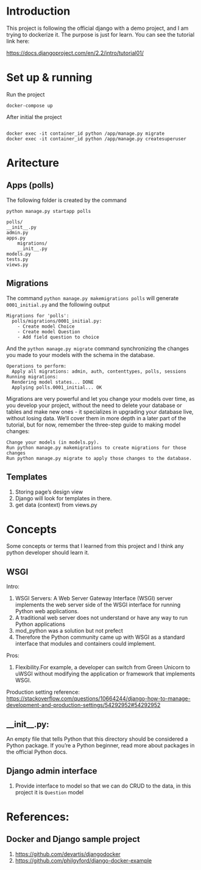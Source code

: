 # Introduction

This project is following the official django with a demo project, and I am trying to dockerize it.
The purpose is just for learn. You can see the tutorial link here:

https://docs.djangoproject.com/en/2.2/intro/tutorial01/

# Set up & running

Run the project

```
docker-compose up
```

After initial the project

```

docker exec -it container_id python /app/manage.py migrate
docker exec -it container_id python /app/manage.py createsuperuser
```

# Aritecture

## Apps (polls)

The following folder is created by the command

```
python manage.py startapp polls
```

```
polls/
__init__.py
admin.py
apps.py
    migrations/
    __init__.py
models.py
tests.py
views.py
```

## Migrations

The command `python manage.py makemigrations polls` will generate `0001_initial.py` and the following output

```
Migrations for 'polls':
  polls/migrations/0001_initial.py:
    - Create model Choice
    - Create model Question
    - Add field question to choice
```

And the `python manage.py migrate` command synchronizing the changes you made to your models with the schema in the database.

```
Operations to perform:
  Apply all migrations: admin, auth, contenttypes, polls, sessions
Running migrations:
  Rendering model states... DONE
  Applying polls.0001_initial... OK
```

Migrations are very powerful and let you change your models over time, as you develop your project, without the need to delete your database or tables and make new ones - it specializes in upgrading your database live, without losing data. We’ll cover them in more depth in a later part of the tutorial, but for now, remember the three-step guide to making model changes:

    Change your models (in models.py).
    Run python manage.py makemigrations to create migrations for those changes
    Run python manage.py migrate to apply those changes to the database.

## Templates

1. Storing page’s design view
2. Django will look for templates in there.
3. get data (context) from views.py

# Concepts

Some concepts or terms that I learned from this project and I think any python developer should learn it.

## WSGI

Intro:

1.  WSGI Servers: A Web Server Gateway Interface (WSGI) server implements the web server side of the WSGI interface for running Python web applications.
2.  A traditional web server does not understand or have any way to run Python applications
3.  mod_python was a solution but not prefect
4.  Therefore the Python community came up with WSGI as a standard interface that modules and containers could implement.

Pros:

1. Flexibility.For example, a developer can switch from Green Unicorn to uWSGI without modifying the application or framework that implements WSGI.

Production setting reference:
https://stackoverflow.com/questions/10664244/django-how-to-manage-development-and-production-settings/54292952#54292952

## \_\_init\_\_.py:

An empty file that tells Python that this directory should be considered a Python package. If you’re a Python beginner, read more about packages in the official Python docs.

## Django admin interface

1.  Provide interface to model so that we can do CRUD to the data, in this project it is `Question` model

# References:

## Docker and Django sample project

1.  https://github.com/devartis/djangodocker
2.  https://github.com/philgyford/django-docker-example
